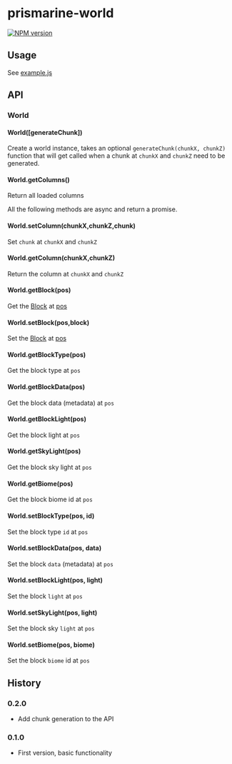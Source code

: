 # prismarine-world

[![NPM version](https://img.shields.io/npm/v/prismarine-world.svg)](http://npmjs.com/package/prismarine-world)

## Usage

See [example.js](example.js)

## API

### World

#### World([generateChunk])

Create a world instance, takes an optional `generateChunk(chunkX, chunkZ)` function that will get called when a chunk at 
`chunkX` and `chunkZ` need to be generated.

#### World.getColumns()

Return all loaded columns


All the following methods are async and return a promise.

#### World.setColumn(chunkX,chunkZ,chunk)

Set `chunk` at `chunkX` and `chunkZ`

#### World.getColumn(chunkX,chunkZ)

Return the column at `chunkX` and `chunkZ`

#### World.getBlock(pos)

Get the [Block](https://github.com/PrismarineJS/prismarine-block) at [pos](https://github.com/andrewrk/node-vec3)

#### World.setBlock(pos,block)

Set the [Block](https://github.com/PrismarineJS/prismarine-block) at [pos](https://github.com/andrewrk/node-vec3)

#### World.getBlockType(pos)

Get the block type at `pos`

#### World.getBlockData(pos)

Get the block data (metadata) at `pos`

#### World.getBlockLight(pos)

Get the block light at `pos`

#### World.getSkyLight(pos)

Get the block sky light at `pos`

#### World.getBiome(pos)

Get the block biome id at `pos`

#### World.setBlockType(pos, id)

Set the block type `id` at `pos`

#### World.setBlockData(pos, data)

Set the block `data` (metadata) at `pos`

#### World.setBlockLight(pos, light)

Set the block `light` at `pos`

#### World.setSkyLight(pos, light)

Set the block sky `light` at `pos`

#### World.setBiome(pos, biome)

Set the block `biome` id at `pos`

## History

### 0.2.0

* Add chunk generation to the API

### 0.1.0

* First version, basic functionality
